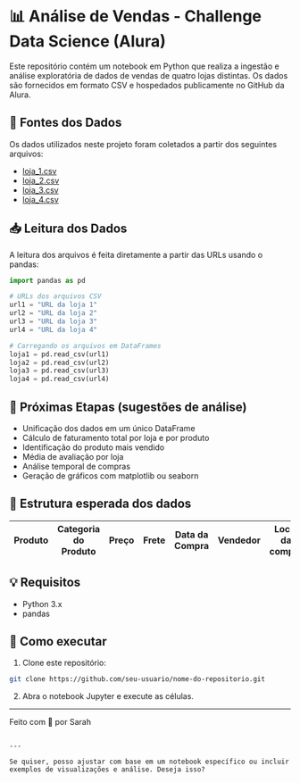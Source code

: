 
# 📊 Análise de Vendas - Challenge Data Science (Alura)

Este repositório contém um notebook em Python que realiza a ingestão e análise exploratória de dados de vendas de quatro lojas distintas. Os dados são fornecidos em formato CSV e hospedados publicamente no GitHub da Alura.

## 🔗 Fontes dos Dados

Os dados utilizados neste projeto foram coletados a partir dos seguintes arquivos:

- [loja_1.csv](https://raw.githubusercontent.com/alura-es-cursos/challenge1-data-science/refs/heads/main/base-de-dados-challenge-1/loja_1.csv)
- [loja_2.csv](https://raw.githubusercontent.com/alura-es-cursos/challenge1-data-science/refs/heads/main/base-de-dados-challenge-1/loja_2.csv)
- [loja_3.csv](https://raw.githubusercontent.com/alura-es-cursos/challenge1-data-science/refs/heads/main/base-de-dados-challenge-1/loja_3.csv)
- [loja_4.csv](https://raw.githubusercontent.com/alura-es-cursos/challenge1-data-science/refs/heads/main/base-de-dados-challenge-1/loja_4.csv)

## 📥 Leitura dos Dados

A leitura dos arquivos é feita diretamente a partir das URLs usando o pandas:

```python
import pandas as pd

# URLs dos arquivos CSV
url1 = "URL da loja 1"
url2 = "URL da loja 2"
url3 = "URL da loja 3"
url4 = "URL da loja 4"

# Carregando os arquivos em DataFrames
loja1 = pd.read_csv(url1)
loja2 = pd.read_csv(url2)
loja3 = pd.read_csv(url3)
loja4 = pd.read_csv(url4)
````

## 🧪 Próximas Etapas (sugestões de análise)

* Unificação dos dados em um único DataFrame
* Cálculo de faturamento total por loja e por produto
* Identificação do produto mais vendido
* Média de avaliação por loja
* Análise temporal de compras
* Geração de gráficos com matplotlib ou seaborn

## 📁 Estrutura esperada dos dados

| Produto | Categoria do Produto | Preço | Frete | Data da Compra | Vendedor | Local da compra | Avaliação da compra | Tipo de pagamento | Quantidade de parcelas | lat | lon |
| ------- | -------------------- | ----- | ----- | -------------- | -------- | --------------- | ------------------- | ----------------- | ---------------------- | --- | --- |

## 💡 Requisitos

* Python 3.x
* pandas

## 🚀 Como executar

1. Clone este repositório:

```bash
git clone https://github.com/seu-usuario/nome-do-repositorio.git
```

2. Abra o notebook Jupyter e execute as células.

---

Feito com 💙 por Sarah 

```

---

Se quiser, posso ajustar com base em um notebook específico ou incluir exemplos de visualizações e análise. Deseja isso?
```
